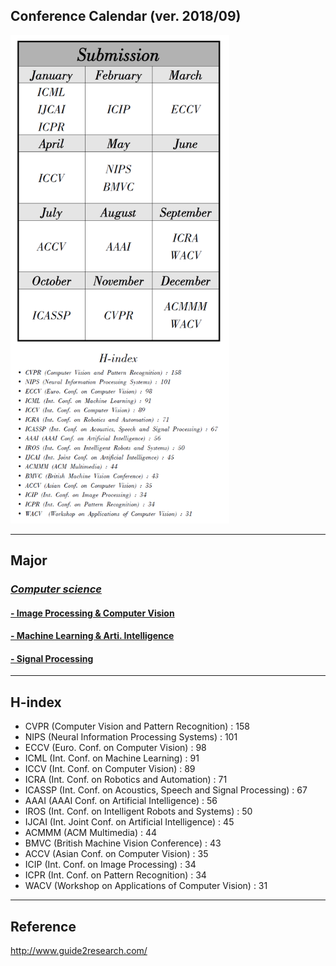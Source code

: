 ## Conference Calendar (ver. 2018/09)

<img src='./Conf_calendar.PNG' width='350'>

---
## Major

### [*Computer science*](http://www.guide2research.com/topconf/)
#### [- Image Processing & Computer Vision](http://www.guide2research.com/topconf/computer-vision)
#### [- Machine Learning & Arti. Intelligence](http://www.guide2research.com/topconf/machine-learning)
#### [- Signal Processing](http://www.guide2research.com/topconf/signal-processing)

-----
## H-index

* CVPR (Computer Vision and Pattern Recognition) : 158
* NIPS (Neural Information Processing Systems) : 101
* ECCV (Euro. Conf. on Computer Vision) : 98
* ICML (Int. Conf. on Machine Learning) : 91
* ICCV (Int. Conf. on Computer Vision) : 89
* ICRA (Int. Conf. on Robotics and Automation) : 71
* ICASSP (Int. Conf. on Acoustics, Speech and Signal Processing) : 67
* AAAI (AAAI Conf. on Artificial Intelligence) : 56
* IROS (Int. Conf. on Intelligent Robots and Systems) : 50
* IJCAI (Int. Joint Conf. on Artificial Intelligence) : 45
* ACMMM (ACM Multimedia) : 44
* BMVC (British Machine Vision Conference) : 43
* ACCV (Asian Conf. on Computer Vision) : 35
* ICIP (Int. Conf. on Image Processing) : 34
* ICPR (Int. Conf. on Pattern Recognition) : 34
* WACV  (Workshop on Applications of Computer Vision) : 31

---

## Reference

http://www.guide2research.com/
